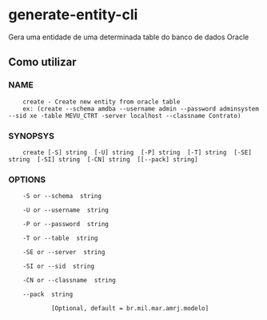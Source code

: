 # generate-entity-cli
Gera uma entidade de uma determinada table do banco de dados Oracle

## Como utilizar


### NAME
        create - Create new entity from oracle table 
        ex: (create --schema amdba --username admin --password adminsystem --sid xe -table MEVU_CTRT -server localhost --classname Contrato)

### SYNOPSYS
        create [-S] string  [-U] string  [-P] string  [-T] string  [-SE] string  [-SI] string  [-CN] string  [[--pack] string]  

### OPTIONS
        -S or --schema  string

        -U or --username  string

        -P or --password  string
        
        -T or --table  string

        -SE or --server  string

        -SI or --sid  string

        -CN or --classname  string

        --pack  string

                [Optional, default = br.mil.mar.amrj.modelo]
